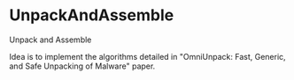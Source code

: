 # UnpackAndAssemble
Unpack and Assemble

Idea is to implement the algorithms detailed in "OmniUnpack: Fast, Generic, and Safe Unpacking of Malware" paper.
